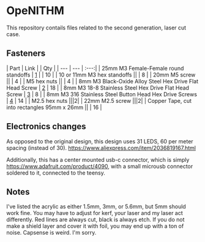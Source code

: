 # OpeNITHM

This repository contails files related to the second generation, laser cut case.

## Fasteners

| Part | Link |                                                                 | Qty |
| --- | --- | :---:|
| 25mm M3 Female-Female round standoffs | [1] |                                      | 10  |
| 10 or 11mm M3 hex standoffs      ||                                          | 8   |
| 20mm M5 screw      ||      | 4 |
| M5 hex nuts    ||    | 4 |
| 8mm M3 Black-Oxide Alloy Steel Hex Drive Flat Head Screw | [2] | 18 |
| 8mm M3 18-8 Stainless Steel Hex Drive Flat Head Screw | [3] | 8 |
| 8mm M3 316 Stainless Steel Button Head Hex Drive Screws | [4] | 14 |
| M2.5 hex nuts |||2|
| 22mm M2.5 screw |||2|
| Copper Tape, cut into rectangles 95mm x 26mm     ||                          | 16  |


[1]: https://www.amazon.com/HobbyPark-Aluminum-M3x25mm-Standoff-Female-Female/dp/B071K6GJYG/
[2]: https://www.mcmaster.com/91294A128
[3]: https://www.mcmaster.com/92125A128
[4]: https://www.mcmaster.com/94500A222

## Electronics changes

As opposed to the original design, this design uses 31 LEDS, 60 per meter spacing (instead of 30). https://www.aliexpress.com/item/2036819167.html

Additionally, this has a center mounted usb-c connector, which is simply https://www.adafruit.com/product/4090, with a small microusb connector soldered to it, connected to the teensy.

## Notes

I've listed the acrylic as either 1.5mm, 3mm, or 5.6mm, but 5mm should work fine.
You may have to adjust for kerf, your laser and my laser act differently.
Red lines are always cut, black is always etch.
If you do not make a shield layer and cover it with foil, you may end up with a ton of noise. Capsense is weird. I'm sorry.